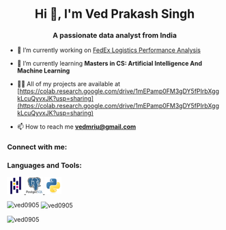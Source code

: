 <h1 align="center">Hi 👋, I'm Ved Prakash Singh</h1>
<h3 align="center">A passionate data analyst from India</h3>

- 🔭 I’m currently working on [FedEx Logistics Performance Analysis](https://colab.research.google.com/drive/1mEPamp0FM3gDY5fPIrbXggkLcuQyvxJK?usp=sharing)

- 🌱 I’m currently learning **Masters in CS: Artificial Intelligence And Machine Learning**

- 👨‍💻 All of my projects are available at [https://colab.research.google.com/drive/1mEPamp0FM3gDY5fPIrbXggkLcuQyvxJK?usp=sharing](https://colab.research.google.com/drive/1mEPamp0FM3gDY5fPIrbXggkLcuQyvxJK?usp=sharing)

- 📫 How to reach me **vedmriu@gmail.com**

<h3 align="left">Connect with me:</h3>
<p align="left">
</p>

<h3 align="left">Languages and Tools:</h3>
<p align="left"> <a href="https://pandas.pydata.org/" target="_blank" rel="noreferrer"> <img src="https://raw.githubusercontent.com/devicons/devicon/2ae2a900d2f041da66e950e4d48052658d850630/icons/pandas/pandas-original.svg" alt="pandas" width="40" height="40"/> </a> <a href="https://www.postgresql.org" target="_blank" rel="noreferrer"> <img src="https://raw.githubusercontent.com/devicons/devicon/master/icons/postgresql/postgresql-original-wordmark.svg" alt="postgresql" width="40" height="40"/> </a> <a href="https://www.python.org" target="_blank" rel="noreferrer"> <img src="https://raw.githubusercontent.com/devicons/devicon/master/icons/python/python-original.svg" alt="python" width="40" height="40"/> </a> </p>

<p><img align="left" src="https://github-readme-stats.vercel.app/api/top-langs?username=ved0905&show_icons=true&locale=en&layout=compact" alt="ved0905" /></p>

<p>&nbsp;<img align="center" src="https://github-readme-stats.vercel.app/api?username=ved0905&show_icons=true&locale=en" alt="ved0905" /></p>

<p><img align="center" src="https://github-readme-streak-stats.herokuapp.com/?user=ved0905&" alt="ved0905" /></p>
